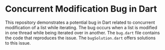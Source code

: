 # Concurrent Modification Bug in Dart
This repository demonstrates a potential bug in Dart related to concurrent modification of a list while iterating. The bug occurs when a list is modified in one thread while being iterated over in another.
The `bug.dart` file contains the code that reproduces the issue.  The `bugSolution.dart` offers solutions to this issue.